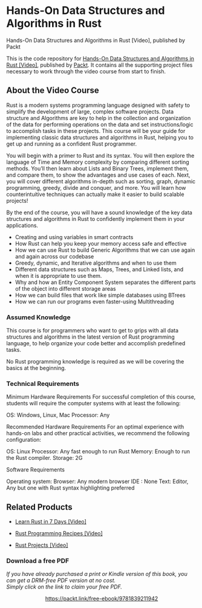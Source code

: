# Hands-On Data Structures and Algorithms in Rust
 Hands-On Data Structures and Algorithms in Rust [Video], published by Packt

This is the code repository for [Hands-On Data Structures and Algorithms in Rust [Video]](https://www.packtpub.com/in/programming/hands-on-data-structures-and-algorithms-in-rust-video), published by [Packt](https://www.packtpub.com/?utm_source=github). It contains all the supporting project files necessary to work through the video course from start to finish.

## About the Video Course
Rust is a modern systems programming language designed with safety to simplify the development of large, complex software projects. Data structure and Algorithms are key to help in the collection and organization of the data for performing operations on the data and set instructions/logic to accomplish tasks in these projects. This course will be your guide for implementing classic data structures and algorithms in Rust, helping you to get up and running as a confident Rust programmer.

You will begin with a primer to Rust and its syntax. You will then explore the language of Time and Memory complexity by comparing different sorting methods. You’ll then learn about Lists and Binary Trees, implement them, and compare them, to show the advantages and use cases of each. Next, you will cover different algorithms in-depth such as sorting, graph, dynamic programming, greedy, divide and conquer, and more. You will learn how counterintuitive techniques can actually make it easier to build scalable projects!

By the end of the course, you will have a sound knowledge of the key data structures and algorithms in Rust to confidently implement them in your applications.

<DIV class=book-info-will-learn-text>
<UL>
<LI><SPAN style="BACKGROUND-COLOR: transparent">Creating and using variables in smart contracts</SPAN> 
<LI>How Rust can help you keep your memory access safe and effective
<LI>How we can use Rust to build Generic Algorithms that we can use again and again across our codebase
<LI>Greedy, dynamic, and Iterative algorithms and when to use them
<LI>Different data structures such as Maps, Trees, and Linked lists, and when it is appropriate to use them.
<LI>Why and how an Entity Component System separates the different parts of the object into different storage areas
<LI>How we can build files that work like simple databases using BTrees
<LI>How we can run our programs even faster-using Multithreading
 </LI></UL></DIV>


### Assumed Knowledge
This course is for programmers who want to get to grips with all data structures and algorithms in the latest version of Rust programming language, to help organize your code better and accomplish predefined tasks.

No Rust programming knowledge is required as we will be covering the basics at the beginning.

### Technical Requirements

Minimum Hardware Requirements
For successful completion of this course, students will require the computer systems with at least the following:


OS: Windows, Linux, Mac
Processor: Any


Recommended Hardware Requirements
For an optimal experience with hands-on labs and other practical activities, we recommend the following configuration:


OS: Linux
Processor: Any fast enough to run Rust
Memory: Enough to run the Rust compiler.
Storage: 2G 


Software Requirements

Operating system: 
Browser: Any modern browser 
IDE : None
Text: Editor,  Any but one with Rust syntax highlighting preferred

## Related Products
* [Learn Rust in 7 Days [Video]](https://www.packtpub.com/in/application-development/learn-rust-7-days-video)

* [Rust Programming Recipes [Video]](https://www.packtpub.com/in/programming/rust-programming-recipes-video)

* [Rust Projects [Video]](https://www.packtpub.com/in/programming/rust-projects-video)

### Download a free PDF

 <i>If you have already purchased a print or Kindle version of this book, you can get a DRM-free PDF version at no cost.<br>Simply click on the link to claim your free PDF.</i>
<p align="center"> <a href="https://packt.link/free-ebook/9781839211942">https://packt.link/free-ebook/9781839211942 </a> </p>